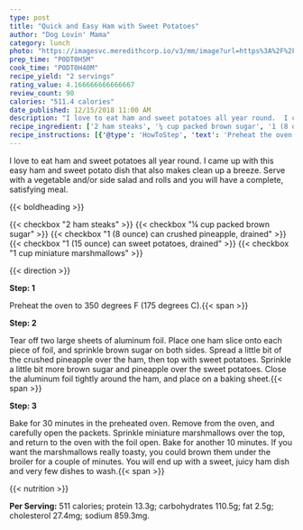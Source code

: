 ```yaml
---
type: post
title: "Quick and Easy Ham with Sweet Potatoes"
author: "Dog Lovin' Mama"
category: lunch
photo: "https://imagesvc.meredithcorp.io/v3/mm/image?url=https%3A%2F%2Fimages.media-allrecipes.com%2Fuserphotos%2F2155542.jpg"
prep_time: "P0DT0H5M"
cook_time: "P0DT0H40M"
recipe_yield: "2 servings"
rating_value: 4.166666666666667
review_count: 90
calories: "511.4 calories"
date_published: 12/15/2018 11:00 AM
description: "I love to eat ham and sweet potatoes all year round.  I came up with this easy ham and sweet potato dish that also makes clean up a breeze.  Serve with a vegetable and/or side salad and rolls and you will have a complete, satisfying meal."
recipe_ingredient: ['2 ham steaks', '¼ cup packed brown sugar', '1 (8 ounce) can crushed pineapple, drained', '1 (15 ounce) can sweet potatoes, drained', '1 cup miniature marshmallows']
recipe_instructions: [{'@type': 'HowToStep', 'text': 'Preheat the oven to 350 degrees F (175 degrees C).\n'}, {'@type': 'HowToStep', 'text': 'Tear off two large sheets of aluminum foil. Place one ham slice onto each piece of foil, and sprinkle brown sugar on both sides. Spread a little bit of the crushed pineapple over the ham, then top with sweet potatoes. Sprinkle a little bit more brown sugar and pineapple over the sweet potatoes. Close the aluminum foil tightly around the ham, and place on a baking sheet.\n'}, {'@type': 'HowToStep', 'text': 'Bake for 30 minutes in the preheated oven. Remove from the oven, and carefully open the packets. Sprinkle miniature marshmallows over the top, and return to the oven with the foil open. Bake for another 10 minutes. If you want the marshmallows really toasty, you could brown them under the broiler for a couple of minutes. You will end up with a sweet, juicy ham dish and very few dishes to wash.\n'}]
---
```


I love to eat ham and sweet potatoes all year round.  I came up with this easy ham and sweet potato dish that also makes clean up a breeze.  Serve with a vegetable and/or side salad and rolls and you will have a complete, satisfying meal. 

{{< boldheading >}}

{{< checkbox "2  ham steaks" >}}
{{< checkbox "¼ cup packed brown sugar" >}}
{{< checkbox "1 (8 ounce) can crushed pineapple, drained" >}}
{{< checkbox "1 (15 ounce) can sweet potatoes, drained" >}}
{{< checkbox "1 cup miniature marshmallows" >}}


{{< direction >}}

**Step: 1**

Preheat the oven to 350 degrees F (175 degrees C).{{< span >}}

**Step: 2**

Tear off two large sheets of aluminum foil. Place one ham slice onto each piece of foil, and sprinkle brown sugar on both sides. Spread a little bit of the crushed pineapple over the ham, then top with sweet potatoes. Sprinkle a little bit more brown sugar and pineapple over the sweet potatoes. Close the aluminum foil tightly around the ham, and place on a baking sheet.{{< span >}}

**Step: 3**

Bake for 30 minutes in the preheated oven. Remove from the oven, and carefully open the packets. Sprinkle miniature marshmallows over the top, and return to the oven with the foil open. Bake for another 10 minutes. If you want the marshmallows really toasty, you could brown them under the broiler for a couple of minutes. You will end up with a sweet, juicy ham dish and very few dishes to wash.{{< span >}}

{{< nutrition >}}

**Per Serving:** 511 calories; protein 13.3g; carbohydrates 110.5g; fat 2.5g; cholesterol 27.4mg; sodium 859.3mg.